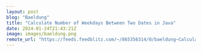 ```yaml
---
layout: post
blog: "Baeldung"
title: "Calculate Number of Weekdays Between Two Dates in Java"
date: 2024-01-24T21:43:21Z
image: images/baeldung.png
remote_url: "https://feeds.feedblitz.com/~/865356314/0/baeldung~Calculate-Number-of-Weekdays-Between-Two-Dates-in-Java"
---
```

